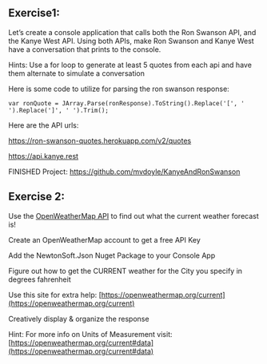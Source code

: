 ## Exercise1:

Let’s create a console application that calls both the Ron Swanson API, and the Kanye West API. Using both APIs, make Ron Swanson and Kanye West have a conversation that prints to the console.

Hints:
Use a for loop to generate at least 5 quotes from each api and have them alternate to simulate a conversation

Here is some code to utilize for parsing the ron swanson response:
```
var ronQuote = JArray.Parse(ronResponse).ToString().Replace('[', ' ').Replace(']', ' ').Trim();
```

Here are the API urls:

https://ron-swanson-quotes.herokuapp.com/v2/quotes

https://api.kanye.rest


FINISHED Project:
https://github.com/mvdoyle/KanyeAndRonSwanson

## Exercise 2:

Use the [OpenWeatherMap API](https://openweathermap.org/) to find out what the current weather forecast is!

Create an OpenWeatherMap account to get a free API Key

Add the NewtonSoft.Json Nuget Package to your Console App

Figure out how to get the CURRENT weather for the City you specify in degrees fahrenheit

Use this site for extra help:
[https://openweathermap.org/current](https://openweathermap.org/current)

Creatively display & organize the response

Hint: For more info on Units of Measurement visit:
[https://openweathermap.org/current#data](https://openweathermap.org/current#data)

